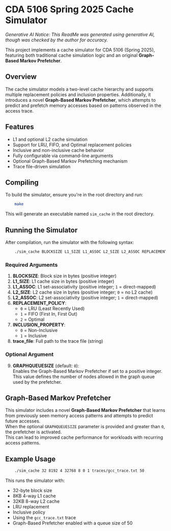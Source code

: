 # CDA 5106 Spring 2025 Cache Simulator

_Generative AI Notice: This ReadMe was generated using generative AI, though was checked by the author for accuracy._

This project implements a cache simulator for CDA 5106 (Spring 2025), featuring both traditional cache simulation logic and an original **Graph-Based Markov Prefetcher**.

## Overview

The cache simulator models a two-level cache hierarchy and supports multiple replacement policies and inclusion properties. Additionally, it introduces a novel **Graph-Based Markov Prefetcher**, which attempts to predict and prefetch memory accesses based on patterns observed in the access trace.

## Features

- L1 and optional L2 cache simulation  
- Support for LRU, FIFO, and Optimal replacement policies  
- Inclusive and non-inclusive cache behavior  
- Fully configurable via command-line arguments  
- Optional Graph-Based Markov Prefetching mechanism  
- Trace file-driven simulation  

## Compiling

To build the simulator, ensure you're in the root directory and run:

```bash
    make
```

This will generate an executable named `sim_cache` in the root directory.

## Running the Simulator

After compilation, run the simulator with the following syntax:

```bash
    ./sim_cache BLOCKSIZE L1_SIZE L1_ASSOC L2_SIZE L2_ASSOC REPLACEMENT_POLICY INCLUSION_PROPERTY trace_file [GRAPHQUEUESIZE]
```

### Required Arguments

1. **BLOCKSIZE**: Block size in bytes (positive integer)  
2. **L1_SIZE**: L1 cache size in bytes (positive integer)  
3. **L1_ASSOC**: L1 set-associativity (positive integer; `1` = direct-mapped)  
4. **L2_SIZE**: L2 cache size in bytes (positive integer; `0` = no L2 cache)  
5. **L2_ASSOC**: L2 set-associativity (positive integer; `1` = direct-mapped)  
6. **REPLACEMENT_POLICY**:  
   - `0` = LRU (Least Recently Used)  
   - `1` = FIFO (First In, First Out)  
   - `2` = Optimal  
7. **INCLUSION_PROPERTY**:  
   - `0` = Non-Inclusive  
   - `1` = Inclusive  
8. **trace_file**: Full path to the trace file (string)

### Optional Argument

9. **GRAPHQUEUESIZE** (default: `0`):  
   Enables the Graph-Based Markov Prefetcher if set to a positive integer.  
   This value defines the number of nodes allowed in the graph queue used by the prefetcher.

## Graph-Based Markov Prefetcher

This simulator includes a novel **Graph-Based Markov Prefetcher** that learns from previously seen memory access patterns and attempts to predict future accesses.  
When the optional `GRAPHQUEUESIZE` parameter is provided and greater than `0`, the prefetcher is activated.  
This can lead to improved cache performance for workloads with recurring access patterns.

## Example Usage

```bash
    ./sim_cache 32 8192 4 32768 8 0 1 traces/gcc_trace.txt 50
```

This runs the simulator with:

- 32-byte block size  
- 8KB 4-way L1 cache  
- 32KB 8-way L2 cache  
- LRU replacement  
- Inclusive policy  
- Using the `gcc_trace.txt` trace  
- Graph-Based Prefetcher enabled with a queue size of 50

